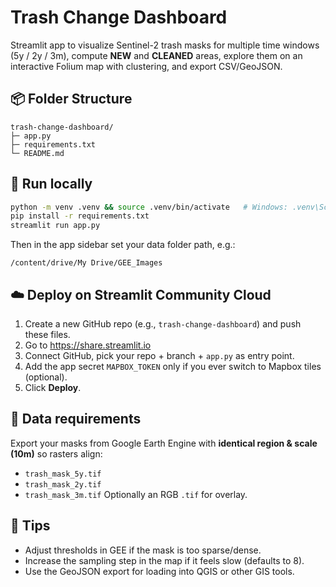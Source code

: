 
# Trash Change Dashboard

Streamlit app to visualize Sentinel-2 trash masks for multiple time windows (5y / 2y / 3m), compute **NEW** and **CLEANED** areas, explore them on an interactive Folium map with clustering, and export CSV/GeoJSON.

## 📦 Folder Structure
```
trash-change-dashboard/
├─ app.py
├─ requirements.txt
└─ README.md
```

## 🚀 Run locally
```bash
python -m venv .venv && source .venv/bin/activate   # Windows: .venv\Scripts\activate
pip install -r requirements.txt
streamlit run app.py
```
Then in the app sidebar set your data folder path, e.g.:
```
/content/drive/My Drive/GEE_Images
```

## ☁️ Deploy on Streamlit Community Cloud
1. Create a new GitHub repo (e.g., `trash-change-dashboard`) and push these files.
2. Go to https://share.streamlit.io
3. Connect GitHub, pick your repo + branch + `app.py` as entry point.
4. Add the app secret `MAPBOX_TOKEN` only if you ever switch to Mapbox tiles (optional).
5. Click **Deploy**.

## 📂 Data requirements
Export your masks from Google Earth Engine with **identical region & scale (10m)** so rasters align:
- `trash_mask_5y.tif`
- `trash_mask_2y.tif`
- `trash_mask_3m.tif`
Optionally an RGB `.tif` for overlay.

## 🧭 Tips
- Adjust thresholds in GEE if the mask is too sparse/dense.
- Increase the sampling step in the map if it feels slow (defaults to 8).
- Use the GeoJSON export for loading into QGIS or other GIS tools.
